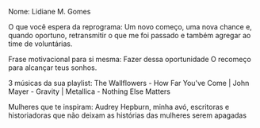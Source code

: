 Nome: Lidiane M. Gomes

O que você espera da reprograma: Um novo começo, uma nova chance e, quando oportuno, retransmitir o que me foi passado e também agregar ao time de voluntárias.

Frase motivacional para si mesma: Fazer dessa oportunidade O recomeço para alcançar teus sonhos.

3 músicas da sua playlist: The Wallflowers - How Far You've Come | John Mayer - Gravity | Metallica - Nothing Else Matters

Mulheres que te inspiram: Audrey Hepburn, minha avó, escritoras e historiadoras que não deixam as histórias das mulheres serem apagadas